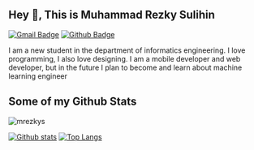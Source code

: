 ## Hey 👋, This is Muhammad Rezky Sulihin
[![Gmail Badge](https://img.shields.io/badge/-mrezkysulihin@gmail.com-c14438?style=flat&logo=Gmail&logoColor=white&link=mailto:mrezkysulihin@gmail.com)](mailto:mrezkysulihin@gmail.com) [![Github Badge](https://img.shields.io/badge/-mrezkys-grey?style=flat&logo=github&logoColor=white&link=https://github.com/mrezkys/)](https://www.github.com/mrezkys/) <p align='left'>I am a new student in the department of informatics engineering. I love programming, I also love designing. I am a mobile developer and web developer, but in the future I plan to become and learn about machine learning engineer</p>
## Some of my Github Stats
<p align=left> <img src=https://komarev.com/ghpvc/?username=mrezkys alt=mrezkys /> </p>

[![Github stats](https://github-readme-stats.vercel.app/api?username=mrezkys&show_icons=true&include_all_commits=true)](https://github.com/mrezkys/github-readme-stats)
[![Top Langs](https://github-readme-stats.vercel.app/api/top-langs/?username=mrezkys&layout=compact)](https://github.com/mrezkys/github-readme-stats)


